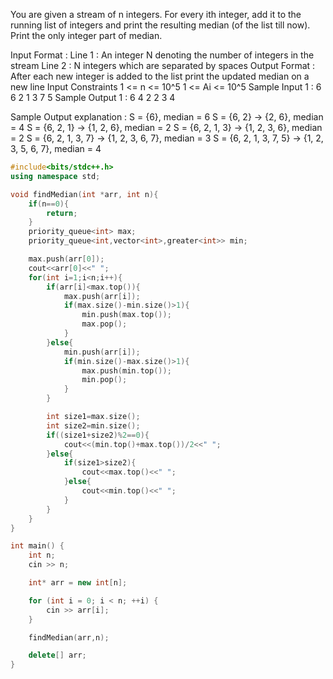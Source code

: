 You are given a stream of n integers. For every ith integer, 
add it to the running list of integers and print the resulting median (of the list till now).
Print the only integer part of median.

Input Format :
Line 1 : An integer N denoting the number of integers in the stream
Line 2 : N integers which are separated by spaces
Output Format :
After each new integer is added to the list print the updated median on a new line
Input Constraints
1 <= n <= 10^5
1 <= Ai <= 10^5
Sample Input 1 :
6
6 2 1 3 7 5
Sample Output 1 :
6
4
2
2
3
4

Sample Output explanation :
S = {6}, median = 6
S = {6, 2} -> {2, 6}, median = 4
S = {6, 2, 1} -> {1, 2, 6}, median = 2
S = {6, 2, 1, 3} -> {1, 2, 3, 6}, median = 2
S = {6, 2, 1, 3, 7} -> {1, 2, 3, 6, 7}, median = 3
S = {6, 2, 1, 3, 7, 5} -> {1, 2, 3, 5, 6, 7}, median = 4

```cpp
#include<bits/stdc++.h>
using namespace std;

void findMedian(int *arr, int n){
    if(n==0){
        return;
    }
    priority_queue<int> max;
    priority_queue<int,vector<int>,greater<int>> min;

    max.push(arr[0]);
    cout<<arr[0]<<" ";
    for(int i=1;i<n;i++){
        if(arr[i]<max.top()){
            max.push(arr[i]);
            if(max.size()-min.size()>1){
                min.push(max.top());
                max.pop();
            }
        }else{
            min.push(arr[i]);
            if(min.size()-max.size()>1){
                max.push(min.top());
                min.pop();
            }
        }

        int size1=max.size();
        int size2=min.size();
        if((size1+size2)%2==0){
            cout<<(min.top()+max.top())/2<<" ";
        }else{
            if(size1>size2){
                cout<<max.top()<<" ";
            }else{
                cout<<min.top()<<" ";
            }
        }
    }
}

int main() {
    int n;
    cin >> n;

    int* arr = new int[n];

    for (int i = 0; i < n; ++i) {
        cin >> arr[i];
    }

    findMedian(arr,n);

    delete[] arr;
}
```
